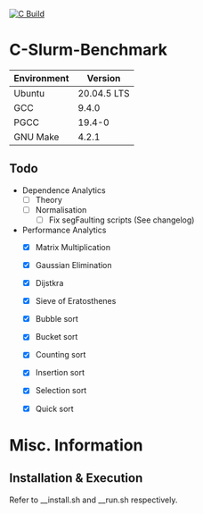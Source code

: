 [![C Build](https://github.com/ThompsonA93/C-Slurm-Benchmark/actions/workflows/build.yml/badge.svg)](https://github.com/ThompsonA93/C-Slurm-Benchmark/actions/workflows/build.yml)

# C-Slurm-Benchmark
| Environment | Version |
| ----------- | ------- |
| Ubuntu | 20.04.5 LTS |
| GCC | 9.4.0 |
| PGCC | 19.4-0 |
| GNU Make | 4.2.1 |

## Todo
- Dependence Analytics
  - [ ] Theory
  - [ ] Normalisation
    - [ ] Fix segFaulting scripts (See changelog)
- Performance Analytics
  - [x] Matrix Multiplication
  - [x] Gaussian Elimination
  - [x] Dijstkra
  - [x] Sieve of Eratosthenes
  - [x] Bubble sort
  - [x] Bucket sort
  - [x] Counting sort
  - [x] Insertion sort
  - [x] Selection sort
  - [x] Quick sort
 

# Misc. Information
## Installation & Execution 
Refer to __install.sh and __run.sh respectively.
